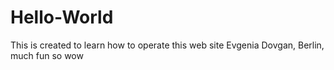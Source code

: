 # Hello-World
This is created to learn how to operate this web site 
Evgenia Dovgan, Berlin, much fun so wow 
